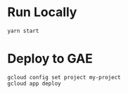 # Run Locally
    yarn start
    
# Deploy to GAE
    gcloud config set project my-project
    gcloud app deploy

